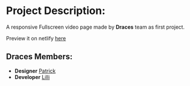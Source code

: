 # Project Description:

A responsive Fullscreen video page made by **Draces** team as first project.

Preview it on netlify [here](https://)

## Draces Members:

- **Designer** [Patrick](https://behance.net/abdelbassetbelaid)
- **Developer** [Lilli](https://github.com/ililli04)
